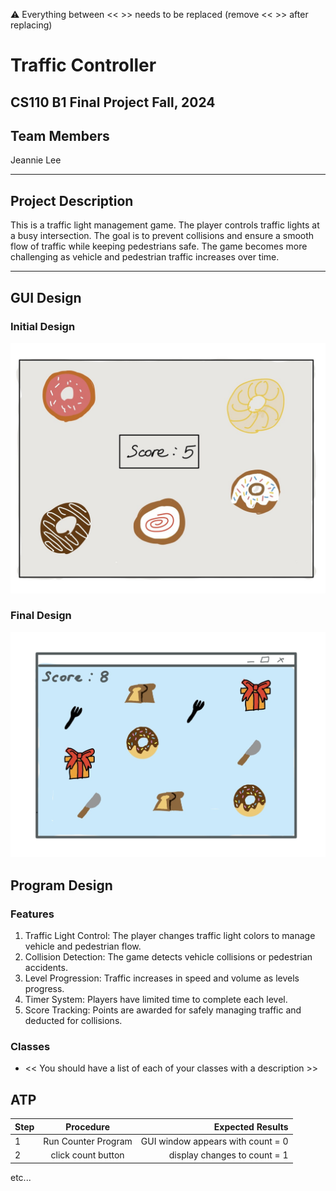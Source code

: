 
:warning: Everything between << >> needs to be replaced (remove << >> after replacing)

# Traffic Controller
## CS110 B1 Final Project  Fall, 2024

## Team Members

Jeannie Lee

***

## Project Description

This is a traffic light management game. The player controls traffic lights at a busy intersection. The goal is to prevent collisions and ensure a smooth flow of traffic while keeping pedestrians safe. The game becomes more challenging as vehicle and pedestrian traffic increases over time.

***    

## GUI Design

### Initial Design


![initial gui](template_final_project-master/assets/gui.jpg)


### Final Design

![final gui](assets/finalgui.jpg)

## Program Design

### Features

1. Traffic Light Control: The player changes traffic light colors to manage vehicle and pedestrian flow.
2. Collision Detection: The game detects vehicle collisions or pedestrian accidents.
3. Level Progression: Traffic increases in speed and volume as levels progress.
4. Timer System: Players have limited time to complete each level.
5. Score Tracking: Points are awarded for safely managing traffic and deducted for collisions.


### Classes

- << You should have a list of each of your classes with a description >>

## ATP

| Step                 |Procedure             |Expected Results                   |
|----------------------|:--------------------:|----------------------------------:|
|  1                   | Run Counter Program  |GUI window appears with count = 0  |
|  2                   | click count button   | display changes to count = 1      |
etc...
